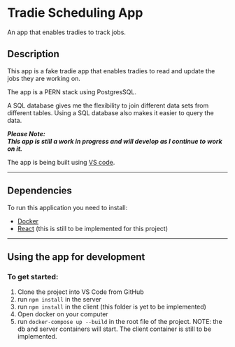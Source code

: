 # Tradie Scheduling App

An app that enables tradies to track jobs.

## Description

This app is a fake tradie app that enables tradies to read and update the jobs they are working on.

The app is a PERN stack using PostgresSQL.

A SQL database gives me the flexibility to join different data sets from different tables. Using a SQL database also makes it easier to query the data.

**_Please Note:  
This app is still a work in progress and will develop as I continue to work on it._**

The app is being built using [VS code](https://code.visualstudio.com/).

---

## Dependencies

To run this application you need to install:

- [Docker](https://www.docker.com/)
- [React](https://reactjs.org/) (this is still to be implemented for this project)

---

## Using the app for development

### To get started:

1. Clone the project into VS Code from GitHub
2. run `npm install` in the server
3. run `npm install` in the client (this folder is yet to be implemented)
4. Open docker on your computer
5. run `docker-compose up --build` in the root file of the project. NOTE: the db and server containers will start. The client container is still to be implemented.
